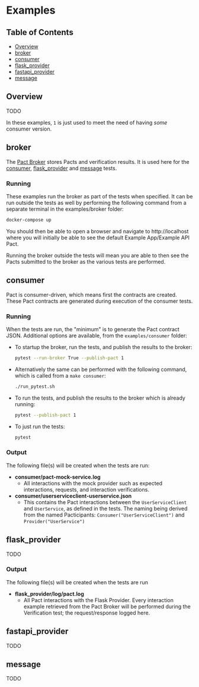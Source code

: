 # Examples

## Table of Contents

  * [Overview](#overview)
  * [broker](#broker)
  * [consumer](#consumer)
  * [flask_provider](#flask_provider)
  * [fastapi_provider](#fastapi_provider)
  * [message](#message)

## Overview

TODO

In these examples, `1` is just used to meet the need of having *some* consumer version.

## broker

The [Pact Broker] stores Pacts and verification results. It is used here for the [consumer](#consumer), [flask_provider](#flask-provider) and [message](#message) tests.

### Running

These examples run the broker as part of the tests when specified. It can be run outside the tests as well by performing the following command from a separate terminal in the examples/broker folder:
```bash
docker-compose up
```

You should then be able to open a browser and navigate to http://localhost where you will initially be able to see the default Example App/Example API Pact.

Running the broker outside the tests will mean you are able to then see the Pacts submitted to the broker as the various tests are performed.

## consumer

Pact is consumer-driven, which means first the contracts are created. These Pact contracts are generated during execution of the consumer tests.

### Running

When the tests are run, the "minimum" is to generate the Pact contract JSON. Additional options are available, from the `examples/consumer` folder:

- To startup the broker, run the tests, and publish the results to the broker:
    ```bash
    pytest --run-broker True --publish-pact 1 
    ```
- Alternatively the same can be performed with the following command, which is called from a `make consumer`:
    ```bash
    ./run_pytest.sh
    ```
- To run the tests, and publish the results to the broker which is already running:
    ```bash
    pytest --publish-pact 1
    ```
- To just run the tests:
    ```bash
    pytest
    ```


### Output

The following file(s) will be created when the tests are run:

 - **consumer/pact-mock-service.log**
   - All interactions with the mock provider such as expected interactions, requests, and interaction verifications.
 - **consumer/userserviceclient-userservice.json**
   - This contains the Pact interactions between the `UserServiceClient` and `UserService`, as defined in the tests. The naming being derived from the named Pacticipants: `Consumer("UserServiceClient")` and `Provider("UserService")`

## flask_provider

TODO

### Output

The following file(s) will be created when the tests are run

 - **flask_provider/log/pact.log**
   - All Pact interactions with the Flask Provider. Every interaction example retrieved from the Pact Broker will be performed during the Verification test; the request/response logged here. 


## fastapi_provider

TODO

## message

TODO

[Pact Broker]: https://docs.pact.io/pact_broker